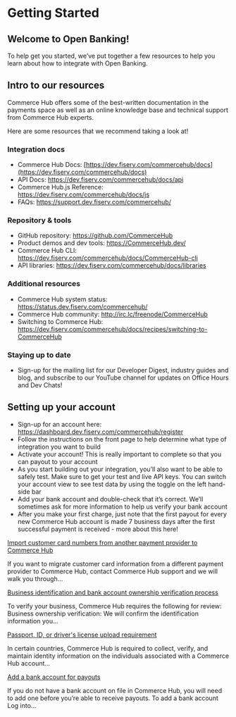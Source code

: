 # Getting Started

## Welcome to Open Banking!

To help get you started, we’ve put together a few resources to help you learn about how to integrate with Open Banking.

## Intro to our resources
Commerce Hub offers some of the best-written documentation in the payments space as well as an online knowledge base and technical support from Commerce Hub experts.

Here are some resources that we recommend taking a look at!

### Integration docs

* Commerce Hub Docs: [https://dev.fiserv.com/commercehub/docs](https://dev.fiserv.com/commercehub/docs)
* API Docs: https://dev.fiserv.com/commercehub/docs/api
* Commerce Hub.js Reference: https://dev.fiserv.com/commercehub/docs/js
* FAQs: https://support.dev.fiserv.com/commercehub/

### Repository & tools

* GitHub repository: https://github.com/CommerceHub
* Product demos and dev tools: https://CommerceHub.dev/
* Commerce Hub CLI: https://dev.fiserv.com/commercehub/docs/CommerceHub-cli
* API libraries: https://dev.fiserv.com/commercehub/docs/libraries

### Additional resources

* Commerce Hub system status: https://status.dev.fiserv.com/commercehub/
* Commerce Hub community: http://irc.lc/freenode/CommerceHub
* Switching to Commerce Hub: https://dev.fiserv.com/commercehub/docs/recipes/switching-to-CommerceHub

### Staying up to date

* Sign-up for the mailing list for our Developer Digest, industry guides and blog, and subscribe to our YouTube channel for updates on Office Hours and Dev Chats!

## Setting up your account

* Sign-up for an account here: https://dashboard.dev.fiserv.com/commercehub/register
* Follow the instructions on the front page to help determine what type of integration you want to build
* Activate your account! This is really important to complete so that you can payout to your account
* As you start building out your integration, you’ll also want to be able to safely test. Make sure to get your test and live API keys. You can switch your account view to see test data by using the toggle on the left hand-side bar
* Add your bank account and double-check that it’s correct. We’ll sometimes ask for more information to help us verify your bank account
* After you make your first charge, just note that the first payout for every new Commerce Hub account is made 7 business days after the first successful payment is received - more about this here!

[Import customer card numbers from another payment provider to Commerce Hub]()

If you want to migrate customer card information from a different payment provider to Commerce Hub, contact Commerce Hub support and we will walk you through…

[Business identification and bank account ownership verification process]()

To verify your business, Commerce Hub requires the following for review: Business ownership verification: We will confirm the identification information you…

[Passport, ID, or driver's license upload requirement]()

In certain countries, Commerce Hub is required to collect, verify, and maintain identity information on the individuals associated with a Commerce Hub account…

[Add a bank account for payouts]()

If you do not have a bank account on file in Commerce Hub, you will need to add one before you’re able to receive payouts. To add a bank account Log into…
